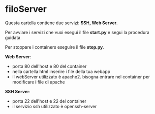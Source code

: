 # filoServer

Questa cartella contiene due servizi: <b>SSH, Web Server</b>. 

Per avviare i servizi che vuoi esegui il file <b>start.py</b> e segui la procedura guidata.

Per stoppare i containers eseguire il file <b>stop.py</b>.


<b>Web Server</b>:
 - porta 80 dell'host e 80 del container
 - nella cartella html inserire i file della tua webapp
 - il webServer utilizzato è apache2. bisogna entrare nel container per modificare i file di apache

<b>SSH Server</b>:
 - porta 22 dell'host e 22 del container
 - il servizio ssh utilizzato è openssh-server
